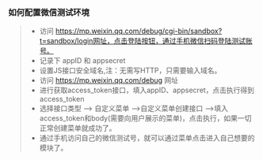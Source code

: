 ### 如何配置微信测试环境


 > * 访问 https://mp.weixin.qq.com/debug/cgi-bin/sandbox?t=sandbox/login网址，点击登陆按钮，通过手机微信扫码登陆测试账号。
 > * 记录下 appID 和 appsecret
 > * 设置JS接口安全域名,注：无需写HTTP，只需要输入域名。
 > * 访问 https://mp.weixin.qq.com/debug 网址
 > * 进行获取access_token接口，填入appID、appsecret，点击执行得到access_token
 > * 选择接口类型 --> 自定义菜单 -->自定义菜单创建接口 -->填入access_token和body(需要向用户展示的菜单)，点击执行，如果一切正常创建菜单就成功了。
 > * 通过手机访问自己的微信测试号，就可以通过菜单点击进入自己想要的模块了。
